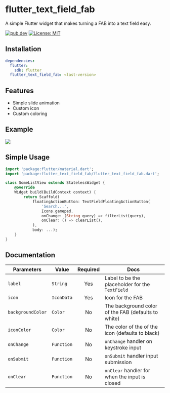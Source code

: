 # flutter_text_field_fab

A simple Flutter widget that makes turning a FAB into a text field easy.

[![pub.dev](https://img.shields.io/pub/v/flutter_text_field_fab?include_prereleases)](https://pub.dev/packages/flutter_text_field_fab)
[![License: MIT](https://img.shields.io/badge/License-MIT-yellow.svg)](https://opensource.org/licenses/MIT)  

## Installation

```yaml
dependencies:
  flutter:
    sdk: flutter
  flutter_text_field_fab: <last-version>
```

## Features

* Simple slide animation
* Custom icon
* Custom coloring

## Example
<img src="https://raw.githubusercontent.com/haefele-software/flutter_text_field_fab/main/assets/flutter_text_field_fab.gif">

## Simple Usage

```dart
import 'package:flutter/material.dart';
import 'package:flutter_text_field_fab/flutter_text_field_fab.dart';

class SomeListView extends StatelessWidget {
    @override
    Widget build(BuildContext context) {
        return Scaffold(
            floatingActionButton: TextFieldFloatingActionButton(
                'Search...',
                Icons.gamepad,
                onChange: (String query) => filterList(query),
                onClear: () => clearList(),
            ),
            body: ...);
    }
}
```

## Documentation

| Parameters         | Value                  | Required  | Docs                                                                        |
| ------------------ |----------------------- | :-------: | --------------------------------------------------------------------------- |
| `label`            | `String`               |    Yes    | Label to be the placeholder for the `TextField`
| `icon`             | `IconData`             |    Yes    | Icon for the FAB |
| `backgroundColor`  | `Color`                |    No     | The background color of the FAB (defaults to white)                         |
| `iconColor`        | `Color`                |    No     | The color of the of the icon (defaults to black)                            |
| `onChange`         | `Function`             |    No     | `onChange` handler on keystroke input                                       |
| `onSubmit`         | `Function`             |    No     | `onSubmit` handler input submission                                         |
| `onClear`          | `Function`             |    No     | `onClear` handler for when the input is closed                              |
